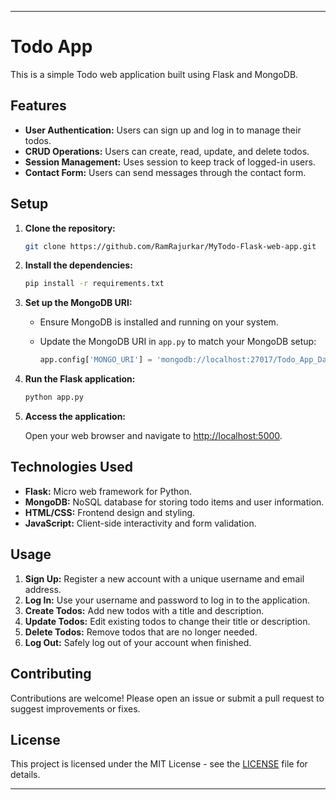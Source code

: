 
---

# Todo App

This is a simple Todo web application built using Flask and MongoDB.

## Features

- **User Authentication:** Users can sign up and log in to manage their todos.
- **CRUD Operations:** Users can create, read, update, and delete todos.
- **Session Management:** Uses session to keep track of logged-in users.
- **Contact Form:** Users can send messages through the contact form.

## Setup

1. **Clone the repository:**

   ```bash
   git clone https://github.com/RamRajurkar/MyTodo-Flask-web-app.git
   ```

2. **Install the dependencies:**

   ```bash
   pip install -r requirements.txt
   ```

3. **Set up the MongoDB URI:**

   - Ensure MongoDB is installed and running on your system.
   - Update the MongoDB URI in `app.py` to match your MongoDB setup:

     ```python
     app.config['MONGO_URI'] = 'mongodb://localhost:27017/Todo_App_Database'
     ```

4. **Run the Flask application:**

   ```bash
   python app.py
   ```

5. **Access the application:**

   Open your web browser and navigate to [http://localhost:5000](http://localhost:5000).

## Technologies Used

- **Flask:** Micro web framework for Python.
- **MongoDB:** NoSQL database for storing todo items and user information.
- **HTML/CSS:** Frontend design and styling.
- **JavaScript:** Client-side interactivity and form validation.


## Usage

1. **Sign Up:** Register a new account with a unique username and email address.
2. **Log In:** Use your username and password to log in to the application.
3. **Create Todos:** Add new todos with a title and description.
4. **Update Todos:** Edit existing todos to change their title or description.
5. **Delete Todos:** Remove todos that are no longer needed.
6. **Log Out:** Safely log out of your account when finished.

## Contributing

Contributions are welcome! Please open an issue or submit a pull request to suggest improvements or fixes.

## License

This project is licensed under the MIT License - see the [LICENSE](LICENSE) file for details.

---
